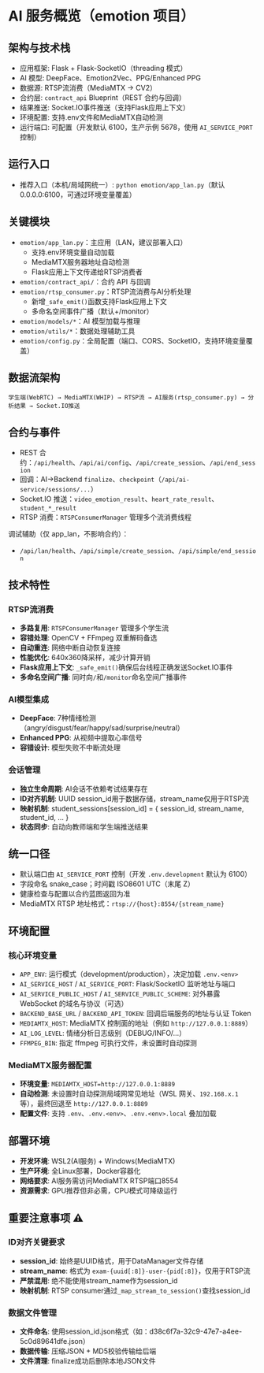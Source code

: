 # AI 服务概览（emotion 项目）

## 架构与技术栈
- 应用框架: Flask + Flask-SocketIO（threading 模式）
- AI 模型: DeepFace、Emotion2Vec、PPG/Enhanced PPG
- 数据源: RTSP流消费（MediaMTX → CV2）
- 合约层: `contract_api` Blueprint（REST 合约与回调）
- 结果推送: Socket.IO事件推送（支持Flask应用上下文）
- 环境配置: 支持.env文件和MediaMTX自动检测
- 运行端口: 可配置（开发默认 6100，生产示例 5678，使用 `AI_SERVICE_PORT` 控制）

## 运行入口
- 推荐入口（本机/局域网统一）: `python emotion/app_lan.py`（默认 0.0.0.0:6100，可通过环境变量覆盖）

## 关键模块
- `emotion/app_lan.py`：主应用（LAN，建议部署入口）
  - 支持.env环境变量自动加载
  - MediaMTX服务器地址自动检测
  - Flask应用上下文传递给RTSP消费者
- `emotion/contract_api/`：合约 API 与回调
- `emotion/rtsp_consumer.py`：RTSP流消费与AI分析处理
  - 新增`_safe_emit()`函数支持Flask应用上下文
  - 多命名空间事件广播（默认+/monitor）
- `emotion/models/*`：AI 模型加载与推理
- `emotion/utils/*`：数据处理辅助工具
- `emotion/config.py`：全局配置（端口、CORS、SocketIO，支持环境变量覆盖）

## 数据流架构
```
学生端(WebRTC) → MediaMTX(WHIP) → RTSP流 → AI服务(rtsp_consumer.py) → 分析结果 → Socket.IO推送
```

## 合约与事件
- REST 合约：`/api/health`、`/api/ai/config`、`/api/create_session`、`/api/end_session`
- 回调：AI→Backend `finalize`、`checkpoint`（`/api/ai-service/sessions/...`）
- Socket.IO 推送：`video_emotion_result`、`heart_rate_result`、`student_*_result`
- RTSP 消费：`RTSPConsumerManager` 管理多个流消费线程

调试辅助（仅 app_lan，不影响合约）：
- `/api/lan/health`、`/api/simple/create_session`、`/api/simple/end_session`

## 技术特性

### RTSP流消费
- **多路复用**: `RTSPConsumerManager` 管理多个学生流
- **容错处理**: OpenCV + FFmpeg 双重解码备选
- **自动重连**: 网络中断自动恢复连接
- **性能优化**: 640x360降采样，减少计算开销
- **Flask应用上下文**: `_safe_emit()`确保后台线程正确发送Socket.IO事件
- **多命名空间广播**: 同时向`/`和`/monitor`命名空间广播事件

### AI模型集成
- **DeepFace**: 7种情绪检测（angry/disgust/fear/happy/sad/surprise/neutral）
- **Enhanced PPG**: 从视频中提取心率信号
- **容错设计**: 模型失败不中断流处理

### 会话管理
- **独立生命周期**: AI会话不依赖考试结果存在
- **ID对齐机制**: UUID session_id用于数据存储，stream_name仅用于RTSP流
- **映射机制**: student_sessions[session_id] = { session_id, stream_name, student_id, ... }
- **状态同步**: 自动向教师端和学生端推送结果

## 统一口径
- 默认端口由 `AI_SERVICE_PORT` 控制（开发 `.env.development` 默认为 6100）
- 字段命名 snake_case；时间戳 ISO8601 UTC（末尾 Z）
- 健康检查与配置以合约蓝图返回为准
- MediaMTX RTSP 地址格式：`rtsp://{host}:8554/{stream_name}`

## 环境配置
### 核心环境变量
- `APP_ENV`: 运行模式（development/production），决定加载 `.env.<env>`
- `AI_SERVICE_HOST` / `AI_SERVICE_PORT`: Flask/SocketIO 监听地址与端口
- `AI_SERVICE_PUBLIC_HOST` / `AI_SERVICE_PUBLIC_SCHEME`: 对外暴露 WebSocket 的域名与协议（可选）
- `BACKEND_BASE_URL` / `BACKEND_API_TOKEN`: 回调后端服务的地址与认证 Token
- `MEDIAMTX_HOST`: MediaMTX 控制面的地址（例如 `http://127.0.0.1:8889`）
- `AI_LOG_LEVEL`: 情绪分析日志级别（DEBUG/INFO/...）
- `FFMPEG_BIN`: 指定 ffmpeg 可执行文件，未设置时自动探测

### MediaMTX服务器配置
- **环境变量**: `MEDIAMTX_HOST=http://127.0.0.1:8889`
- **自动检测**: 未设置时自动探测局域网常见地址（WSL 网关、`192.168.x.1` 等），最终回退至 `http://127.0.0.1:8889`
- **配置文件**: 支持 `.env`、`.env.<env>`、`.env.<env>.local` 叠加加载

## 部署环境
- **开发环境**: WSL2(AI服务) + Windows(MediaMTX)
- **生产环境**: 全Linux部署，Docker容器化
- **网络要求**: AI服务需访问MediaMTX RTSP端口8554
- **资源需求**: GPU推荐但非必需，CPU模式可降级运行

## 重要注意事项 ⚠️

### ID对齐关键要求
- **session_id**: 始终是UUID格式，用于DataManager文件存储
- **stream_name**: 格式为 `exam-{uuid[:8]}-user-{pid[:8]}`，仅用于RTSP流
- **严禁混用**: 绝不能使用stream_name作为session_id
- **映射机制**: RTSP consumer通过`_map_stream_to_session()`查找session_id

### 数据文件管理
- **文件命名**: 使用session_id.json格式（如：d38c6f7a-32c9-47e7-a4ee-5c0d89641dfe.json）
- **数据传输**: 压缩JSON + MD5校验传输给后端
- **文件清理**: finalize成功后删除本地JSON文件
